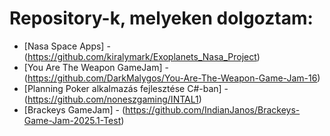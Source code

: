 # Repository-k, melyeken dolgoztam:

- [Nasa Space Apps] - (https://github.com/kiralymark/Exoplanets_Nasa_Project)
- [You Are The Weapon GameJam] - (https://github.com/DarkMalygos/You-Are-The-Weapon-Game-Jam-16)
- [Planning Poker alkalmazás fejlesztése C#-ban] - (https://github.com/noneszgaming/INTAL1)
- [Brackeys GameJam] - (https://github.com/IndianJanos/Brackeys-Game-Jam-2025.1-Test)
